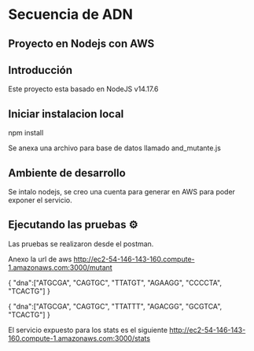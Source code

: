 # Secuencia de ADN
## Proyecto en Nodejs con AWS
## Introducción

Este proyecto esta basado en NodeJS
v14.17.6

## Iniciar instalacion local

npm install

Se anexa una archivo para base de datos llamado
and_mutante.js

## Ambiente de desarrollo
Se intalo nodejs, se creo una cuenta para generar en AWS para poder exponer el servicio.


## Ejecutando las pruebas ⚙️
Las pruebas se realizaron desde el postman.

Anexo la url de aws http://ec2-54-146-143-160.compute-1.amazonaws.com:3000/mutant

{
 "dna":["ATGCGA", "CAGTGC", "TTATGT", "AGAAGG", "CCCCTA", "TCACTG"]
}

{
 "dna":["ATGCGA", "CAGTGC", "TTATTT", "AGACGG", "GCGTCA", "TCACTG"]
}

El servicio expuesto para los stats es el siguiente
http://ec2-54-146-143-160.compute-1.amazonaws.com:3000/stats
